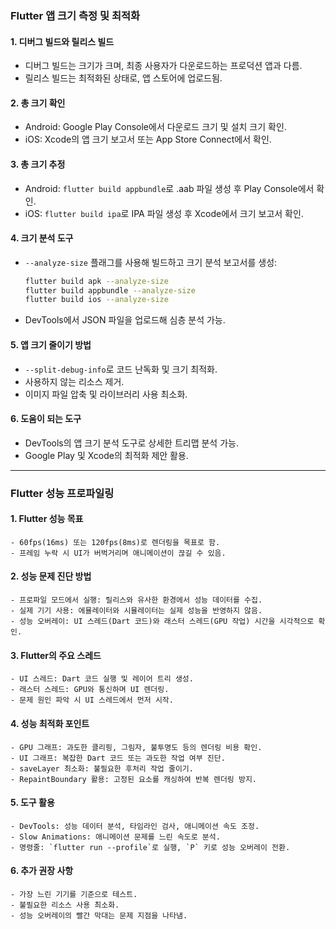 ### Flutter 앱 크기 측정 및 최적화

#### 1. 디버그 빌드와 릴리스 빌드

- 디버그 빌드는 크기가 크며, 최종 사용자가 다운로드하는 프로덕션 앱과 다름.
- 릴리스 빌드는 최적화된 상태로, 앱 스토어에 업로드됨.

#### 2. 총 크기 확인

- Android: Google Play Console에서 다운로드 크기 및 설치 크기 확인.
- iOS: Xcode의 앱 크기 보고서 또는 App Store Connect에서 확인.

#### 3. 총 크기 추정

- Android: `flutter build appbundle`로 .aab 파일 생성 후 Play Console에서 확인.
- iOS: `flutter build ipa`로 IPA 파일 생성 후 Xcode에서 크기 보고서 확인.

#### 4. 크기 분석 도구

- `--analyze-size` 플래그를 사용해 빌드하고 크기 분석 보고서를 생성:
    
    ```bash
    flutter build apk --analyze-size
    flutter build appbundle --analyze-size
    flutter build ios --analyze-size
    ```
    
- DevTools에서 JSON 파일을 업로드해 심층 분석 가능.

#### 5. 앱 크기 줄이기 방법

- `--split-debug-info`로 코드 난독화 및 크기 최적화.
- 사용하지 않는 리소스 제거.
- 이미지 파일 압축 및 라이브러리 사용 최소화.

#### 6. 도움이 되는 도구

- DevTools의 앱 크기 분석 도구로 상세한 트리맵 분석 가능.
- Google Play 및 Xcode의 최적화 제안 활용.

---

### Flutter 성능 프로파일링

#### 1. Flutter 성능 목표
    
    - 60fps(16ms) 또는 120fps(8ms)로 렌더링을 목표로 함.
    - 프레임 누락 시 UI가 버벅거리며 애니메이션이 끊길 수 있음.
#### 2. 성능 문제 진단 방법
    
    - 프로파일 모드에서 실행: 릴리스와 유사한 환경에서 성능 데이터를 수집.
    - 실제 기기 사용: 에뮬레이터와 시뮬레이터는 실제 성능을 반영하지 않음.
    - 성능 오버레이: UI 스레드(Dart 코드)와 래스터 스레드(GPU 작업) 시간을 시각적으로 확인.
#### 3. Flutter의 주요 스레드
    
    - UI 스레드: Dart 코드 실행 및 레이어 트리 생성.
    - 래스터 스레드: GPU와 통신하며 UI 렌더링.
    - 문제 원인 파악 시 UI 스레드에서 먼저 시작.
#### 4. 성능 최적화 포인트
    
    - GPU 그래프: 과도한 클리핑, 그림자, 불투명도 등의 렌더링 비용 확인.
    - UI 그래프: 복잡한 Dart 코드 또는 과도한 작업 여부 진단.
    - saveLayer 최소화: 불필요한 후처리 작업 줄이기.
    - RepaintBoundary 활용: 고정된 요소를 캐싱하여 반복 렌더링 방지.
#### 5. 도구 활용
    
    - DevTools: 성능 데이터 분석, 타임라인 검사, 애니메이션 속도 조정.
    - Slow Animations: 애니메이션 문제를 느린 속도로 분석.
    - 명령줄: `flutter run --profile`로 실행, `P` 키로 성능 오버레이 전환.
#### 6. 추가 권장 사항
    
    - 가장 느린 기기를 기준으로 테스트.
    - 불필요한 리소스 사용 최소화.
    - 성능 오버레이의 빨간 막대는 문제 지점을 나타냄.
